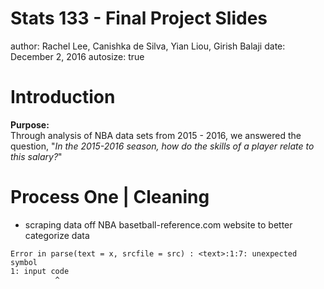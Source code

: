 Stats 133 - Final Project Slides
========================================================
author: Rachel Lee, Canishka de Silva, Yian Liou, Girish Balaji
date: December 2, 2016
autosize: true

Introduction
========================================================

**Purpose:**  
Through analysis of NBA data sets from 2015 - 2016, we answered the question, "*In the 2015-2016 season, how do the skills of a player relate to this salary?*"

Process One | Cleaning
========================================================

- scraping data off NBA basetball-reference.com website to better categorize data








```
Error in parse(text = x, srcfile = src) : <text>:1:7: unexpected symbol
1: input code
          ^
```
